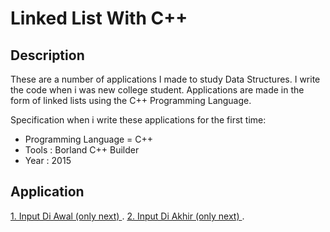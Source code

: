 # Linked List With C++

## Description
These are a number of applications I made to study Data Structures. 
I write the code when i was new college student.
Applications are made in the form of linked lists using the C++ Programming Language.

Specification when i write these applications for the first time: 
- Programming Language = C++
- Tools : Borland C++ Builder
- Year : 2015

## Application
[ 1. Input Di Awal (only next) ](https://github.com/Hidayat-rivai/struktur_data01/). 
[ 2. Input Di Akhir (only next) ](https://github.com/Hidayat-rivai/struktur_data02/). 
